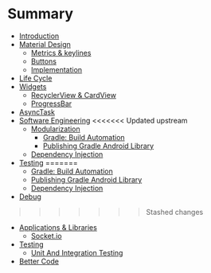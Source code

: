 # Summary

* [Introduction](README.md)
* [Material Design](section1/README.md)
   * [Metrics & keylines](section1/metrics_&_keylines.md)
   * [Buttons](section1/buttons.md)
   * [Implementation](section1/implementation.md)
* [Life Cycle](life_cycle/README.md)
* [Widgets](widgets/README.md)
   * [RecyclerView & CardView](recyclerview_&_cardview/README.md)
   * [ProgressBar](widgets/progressbar.md)
* [AsyncTask](asynctask/README.md)
* [Software Engineering](software_engineering/README.md)
<<<<<<< Updated upstream
   * [Modularization](modularization/README.md)
       * [Gradle: Build Automation](modularization/gradle.md)
       * [Publishing Gradle Android Library](modularization/publishing_gradle_android_library.md)
   * [Dependency Injection](software_engineering/dependency_injection.md)
* [Testing](testing/README.md)
=======
   * [Gradle: Build Automation](modularization/gradle.md)
   * [Publishing Gradle Android Library](modularization/publishing_gradle_android_library.md)
   * [Dependency Injection](software_engineering/dependency_injection.md)
* [Debug](debug/README.md)
>>>>>>> Stashed changes
* [Applications & Libraries](applications_&_libraries/README.md)
   * [Socket.io](applications_&_libraries/socketio.md)
* [Testing](testing/README.md)
   * [Unit And Integration Testing](testing/unit_and_integration_testing.md)
* [Better Code](better_code/README.md)

